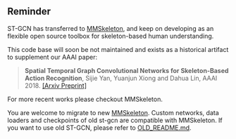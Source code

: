 ## Reminder

ST-GCN has transferred to [MMSkeleton](https://github.com/open-mmlab/mmskeleton),
and keep on developing as an flexible open source toolbox for skeleton-based human understanding.

This code base will soon be not maintained and exists as a historical artifact to supplement our AAAI paper:

> **Spatial Temporal Graph Convolutional Networks for Skeleton-Based Action Recognition**, Sijie Yan, Yuanjun Xiong and Dahua Lin, AAAI 2018. [[Arxiv Preprint]](https://arxiv.org/abs/1801.07455)
  
For more recent works please checkout MMSkeleton.
  
You are welcome to migrate to new 
[MMSkeleton](https://github.com/open-mmlab/mmskeleton).
Custom networks, data loaders and checkpoints of old st-gcn are compatible with MMSkeleton.
If you want to use old ST-GCN, please refer to [OLD_README.md](./OLD_README.md).
